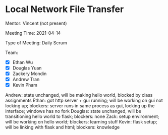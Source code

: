 # Local Network File Transfer #

Mentor: Vincent (not present)

Meeting Time: 2021-04-14

Type of Meeting: Daily Scrum

Team: 
- [x] Ethan Wu
- [x] Douglas Yuan 
- [x] Zackery Mondin
- [x] Andrew Tran 
- [x] Kevin Pham

Andrew: state unchanged, will be making hello world, blocked by class assignments
Ethan: got http server + gui running; will be working on gui not locking up; blockers: server runs in same process as gui, locking up the interface; windows has no fork
Douglas: state unchanged, will be transitioning hello world to flask; blockers: none
Zack: setup environment; will be working on hello world; blockers: learning stuff
Kevin: flask setup; will be linking with flask and html; blockers: knowledge
